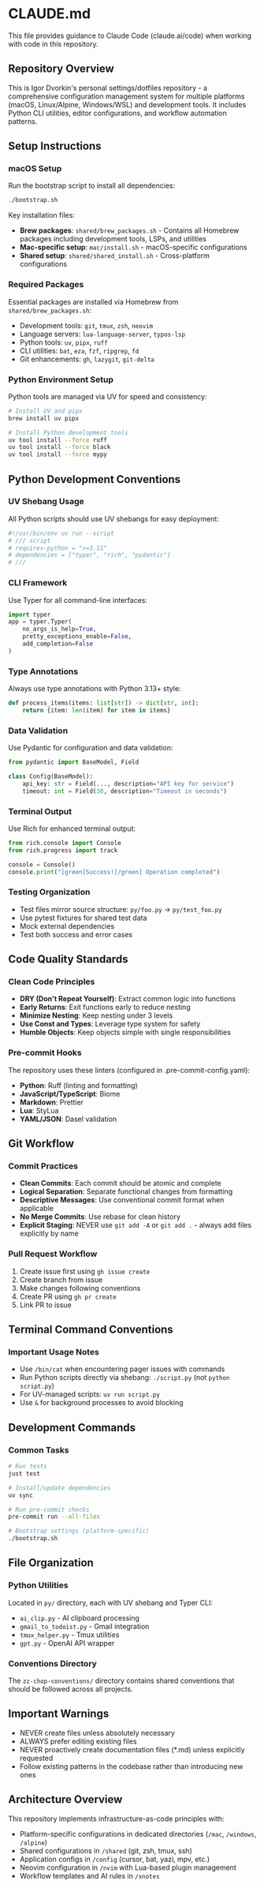 # CLAUDE.md

This file provides guidance to Claude Code (claude.ai/code) when working with code in this repository.

## Repository Overview
This is Igor Dvorkin's personal settings/dotfiles repository - a comprehensive configuration management system for multiple platforms (macOS, Linux/Alpine, Windows/WSL) and development tools. It includes Python CLI utilities, editor configurations, and workflow automation patterns.

## Setup Instructions

### macOS Setup
Run the bootstrap script to install all dependencies:
```bash
./bootstrap.sh
```

Key installation files:
- **Brew packages**: `shared/brew_packages.sh` - Contains all Homebrew packages including development tools, LSPs, and utilities
- **Mac-specific setup**: `mac/install.sh` - macOS-specific configurations
- **Shared setup**: `shared/shared_install.sh` - Cross-platform configurations

### Required Packages
Essential packages are installed via Homebrew from `shared/brew_packages.sh`:
- Development tools: `git`, `tmux`, `zsh`, `neovim`
- Language servers: `lua-language-server`, `typos-lsp`
- Python tools: `uv`, `pipx`, `ruff`
- CLI utilities: `bat`, `eza`, `fzf`, `ripgrep`, `fd`
- Git enhancements: `gh`, `lazygit`, `git-delta`

### Python Environment Setup
Python tools are managed via UV for speed and consistency:
```bash
# Install UV and pipx
brew install uv pipx

# Install Python development tools
uv tool install --force ruff
uv tool install --force black
uv tool install --force mypy
```

## Python Development Conventions

### UV Shebang Usage
All Python scripts should use UV shebangs for easy deployment:
```python
#!/usr/bin/env uv run --script
# /// script
# requires-python = ">=3.11"
# dependencies = ["typer", "rich", "pydantic"]
# ///
```

### CLI Framework
Use Typer for all command-line interfaces:
```python
import typer
app = typer.Typer(
    no_args_is_help=True,
    pretty_exceptions_enable=False,
    add_completion=False
)
```

### Type Annotations
Always use type annotations with Python 3.13+ style:
```python
def process_items(items: list[str]) -> dict[str, int]:
    return {item: len(item) for item in items}
```

### Data Validation
Use Pydantic for configuration and data validation:
```python
from pydantic import BaseModel, Field

class Config(BaseModel):
    api_key: str = Field(..., description="API key for service")
    timeout: int = Field(30, description="Timeout in seconds")
```

### Terminal Output
Use Rich for enhanced terminal output:
```python
from rich.console import Console
from rich.progress import track

console = Console()
console.print("[green]Success![/green] Operation completed")
```

### Testing Organization
- Test files mirror source structure: `py/foo.py` → `py/test_foo.py`
- Use pytest fixtures for shared test data
- Mock external dependencies
- Test both success and error cases

## Code Quality Standards

### Clean Code Principles
- **DRY (Don't Repeat Yourself)**: Extract common logic into functions
- **Early Returns**: Exit functions early to reduce nesting
- **Minimize Nesting**: Keep nesting under 3 levels
- **Use Const and Types**: Leverage type system for safety
- **Humble Objects**: Keep objects simple with single responsibilities

### Pre-commit Hooks
The repository uses these linters (configured in .pre-commit-config.yaml):
- **Python**: Ruff (linting and formatting)
- **JavaScript/TypeScript**: Biome
- **Markdown**: Prettier
- **Lua**: StyLua
- **YAML/JSON**: Dasel validation

## Git Workflow

### Commit Practices
- **Clean Commits**: Each commit should be atomic and complete
- **Logical Separation**: Separate functional changes from formatting
- **Descriptive Messages**: Use conventional commit format when applicable
- **No Merge Commits**: Use rebase for clean history
- **Explicit Staging**: NEVER use `git add -A` or `git add .` - always add files explicitly by name

### Pull Request Workflow
1. Create issue first using `gh issue create`
2. Create branch from issue
3. Make changes following conventions
4. Create PR using `gh pr create`
5. Link PR to issue

## Terminal Command Conventions

### Important Usage Notes
- Use `/bin/cat` when encountering pager issues with commands
- Run Python scripts directly via shebang: `./script.py` (not `python script.py`)
- For UV-managed scripts: `uv run script.py`
- Use `&` for background processes to avoid blocking

## Development Commands

### Common Tasks
```bash
# Run tests
just test

# Install/update dependencies
uv sync

# Run pre-commit checks
pre-commit run --all-files

# Bootstrap settings (platform-specific)
./bootstrap.sh
```

## File Organization

### Python Utilities
Located in `py/` directory, each with UV shebang and Typer CLI:
- `ai_clip.py` - AI clipboard processing
- `gmail_to_todoist.py` - Gmail integration
- `tmux_helper.py` - Tmux utilities
- `gpt.py` - OpenAI API wrapper

### Conventions Directory
The `zz-chop-conventions/` directory contains shared conventions that should be followed across all projects.

## Important Warnings
- NEVER create files unless absolutely necessary
- ALWAYS prefer editing existing files
- NEVER proactively create documentation files (*.md) unless explicitly requested
- Follow existing patterns in the codebase rather than introducing new ones

## Architecture Overview
This repository implements infrastructure-as-code principles with:
- Platform-specific configurations in dedicated directories (`/mac`, `/windows`, `/alpine`)
- Shared configurations in `/shared` (git, zsh, tmux, ssh)
- Application configs in `/config` (cursor, bat, yazi, mpv, etc.)
- Neovim configuration in `/nvim` with Lua-based plugin management
- Workflow templates and AI rules in `/xnotes`